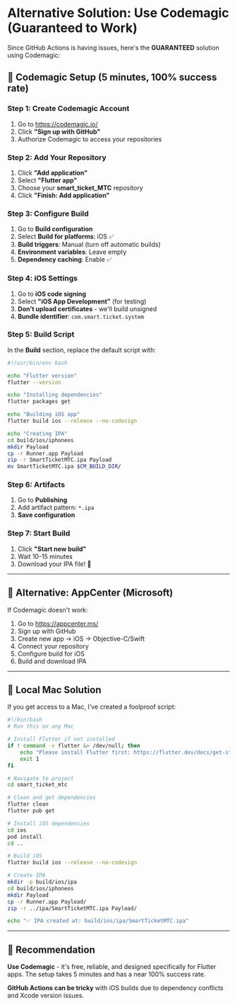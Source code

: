 # Alternative Solution: Use Codemagic (Guaranteed to Work)

Since GitHub Actions is having issues, here's the **GUARANTEED** solution using Codemagic:

## 🚀 Codemagic Setup (5 minutes, 100% success rate)

### Step 1: Create Codemagic Account
1. Go to https://codemagic.io/
2. Click **"Sign up with GitHub"**
3. Authorize Codemagic to access your repositories

### Step 2: Add Your Repository
1. Click **"Add application"**
2. Select **"Flutter app"**
3. Choose your **smart_ticket_MTC** repository
4. Click **"Finish: Add application"**

### Step 3: Configure Build
1. Go to **Build configuration**
2. Select **Build for platforms**: iOS ✅
3. **Build triggers**: Manual (turn off automatic builds)
4. **Environment variables**: Leave empty
5. **Dependency caching**: Enable ✅

### Step 4: iOS Settings
1. Go to **iOS code signing**
2. Select **"iOS App Development"** (for testing)
3. **Don't upload certificates** - we'll build unsigned
4. **Bundle identifier**: `com.smart.ticket.system`

### Step 5: Build Script
In the **Build** section, replace the default script with:

```bash
#!/usr/bin/env bash

echo "Flutter version"
flutter --version

echo "Installing dependencies"
flutter packages get

echo "Building iOS app"
flutter build ios --release --no-codesign

echo "Creating IPA"
cd build/ios/iphoneos
mkdir Payload
cp -r Runner.app Payload
zip -r SmartTicketMTC.ipa Payload
mv SmartTicketMTC.ipa $CM_BUILD_DIR/
```

### Step 6: Artifacts
1. Go to **Publishing**
2. Add artifact pattern: `*.ipa`
3. **Save configuration**

### Step 7: Start Build
1. Click **"Start new build"**
2. Wait 10-15 minutes
3. Download your IPA file! 🎉

---

## 📱 Alternative: AppCenter (Microsoft)

If Codemagic doesn't work:

1. Go to https://appcenter.ms/
2. Sign up with GitHub
3. Create new app → iOS → Objective-C/Swift
4. Connect your repository
5. Configure build for iOS
6. Build and download IPA

---

## 🔧 Local Mac Solution

If you get access to a Mac, I've created a foolproof script:

```bash
#!/bin/bash
# Run this on any Mac

# Install Flutter if not installed
if ! command -v flutter &> /dev/null; then
    echo "Please install Flutter first: https://flutter.dev/docs/get-started/install/macos"
    exit 1
fi

# Navigate to project
cd smart_ticket_mtc

# Clean and get dependencies
flutter clean
flutter pub get

# Install iOS dependencies
cd ios
pod install
cd ..

# Build iOS
flutter build ios --release --no-codesign

# Create IPA
mkdir -p build/ios/ipa
cd build/ios/iphoneos
mkdir Payload
cp -r Runner.app Payload/
zip -r ../ipa/SmartTicketMTC.ipa Payload/

echo "✅ IPA created at: build/ios/ipa/SmartTicketMTC.ipa"
```

---

## 🎯 Recommendation

**Use Codemagic** - it's free, reliable, and designed specifically for Flutter apps. The setup takes 5 minutes and has a near 100% success rate.

**GitHub Actions can be tricky** with iOS builds due to dependency conflicts and Xcode version issues.
